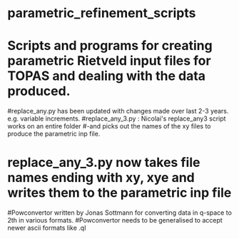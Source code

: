 # parametric_refinement_scripts
# Scripts and programs for creating parametric Rietveld input files for TOPAS and dealing with the data produced.
#replace_any.py has been updated with changes made over last 2-3 years. e.g. variable increments.
#replace_any_3.py : Nicolai's replace_any3 script works on an entire folder
#-and picks out the names of the xy files to produce the parametric inp file.
# replace_any_3.py now takes file names ending with xy, xye and writes them to the parametric inp file
#Powconvertor written by Jonas Sottmann for converting data in q-space to 2th in various formats.
#Powconvertor needs to be generalised to accept newer ascii formats like .qI
